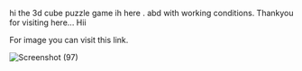 hi 
the 3d cube puzzle game ih here . 
abd with working conditions.
Thankyou for visiting here...
Hii

For image you can visit this link.

![Screenshot (97)](https://github.com/kapilnish/3D-cube-puzzle-game/assets/91783684/06262414-246c-4316-ac2d-8bb5de197462)
